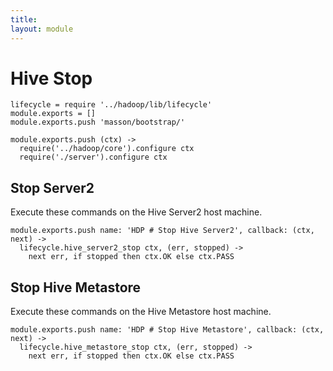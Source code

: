 ```yaml
---
title: 
layout: module
---
```


# Hive Stop

    lifecycle = require '../hadoop/lib/lifecycle'
    module.exports = []
    module.exports.push 'masson/bootstrap/'

    module.exports.push (ctx) ->
      require('../hadoop/core').configure ctx
      require('./server').configure ctx

## Stop Server2

Execute these commands on the Hive Server2 host machine.

    module.exports.push name: 'HDP # Stop Hive Server2', callback: (ctx, next) ->
      lifecycle.hive_server2_stop ctx, (err, stopped) ->
        next err, if stopped then ctx.OK else ctx.PASS

## Stop Hive Metastore

Execute these commands on the Hive Metastore host machine.

    module.exports.push name: 'HDP # Stop Hive Metastore', callback: (ctx, next) ->
      lifecycle.hive_metastore_stop ctx, (err, stopped) ->
        next err, if stopped then ctx.OK else ctx.PASS

